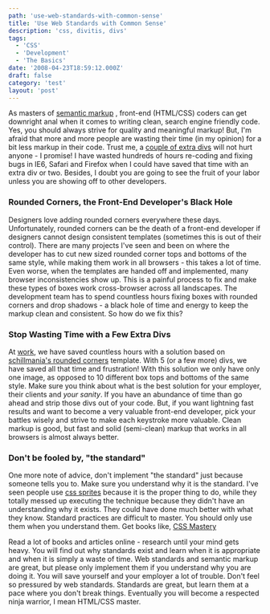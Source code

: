 ```yaml
---
path: 'use-web-standards-with-common-sense'
title: 'Use Web Standards with Common Sense'
description: 'css, divitis, divs'
tags:
  - 'CSS'
  - 'Development'
  - 'The Basics'
date: '2008-04-23T18:59:12.000Z'
draft: false
category: 'test'
layout: 'post'
---
```


As masters of [semantic markup](http://www.digital-web.com/articles/writing_semantic_markup/) , front-end (HTML/CSS) coders can get downright anal when it comes to writing clean, search engine friendly code. Yes, you should always strive for quality and meaningful markup! But, I'm afraid that more and more people are wasting their time (in my opinion) for a bit less markup in their code. Trust me, a [couple of extra divs](http://snook.ca/archives/html_and_css/its_not_divitis/) will not hurt anyone - I promise! I have wasted hundreds of hours re-coding and fixing bugs in IE6, Safari and Firefox when I could have saved that time with an extra div or two. Besides, I doubt you are going to see the fruit of your labor unless you are showing off to other developers.

### Rounded Corners, the Front-End Developer's Black Hole

Designers love adding rounded corners everywhere these days. Unfortunately, rounded corners can be the death of a front-end developer if designers cannot design consistent templates (sometimes this is out of their control). There are many projects I've seen and been on where the developer has to cut new sized rounded corner tops and bottoms of the same style, while making them work in all browsers - this takes a lot of time. Even worse, when the templates are handed off and implemented, many browser inconsistencies show up. This is a painful process to fix and make these types of boxes work cross-browser across all landscapes. The development team has to spend countless hours fixing boxes with rounded corners and drop shadows - a black hole of time and energy to keep the markup clean and consistent. So how do we fix this?

### Stop Wasting Time with a Few Extra Divs

At [work](/rmg-connect-minneapolis), we have saved countless hours with a solution based on [schillmania's rounded corners](http://www.schillmania.com/projects/dialog2/) template. With 5 (or a few more) divs, we have saved all that time and frustration! With this solution we only have only one image, as opposed to 10 different box tops and bottoms of the same style. Make sure you think about what is the best solution for your employer, their clients and _your sanity_. If you have an abundance of time than go ahead and strip those divs out of your code. But, if you want lightning fast results and want to become a very valuable front-end developer, pick your battles wisely and strive to make each keystroke more valuable. Clean markup is good, but fast and solid (semi-clean) markup that works in all browsers is almost always better.

### Don't be fooled by, "the standard"

One more note of advice, don't implement "the standard" just because someone tells you to. Make sure you understand why it is the standard. I've seen people use [css sprites](http://alistapart.com/articles/sprites) because it is the proper thing to do, while they totally messed up executing the technique because they didn't have an understanding why it exists. They could have done much better with what they know. Standard practices are difficult to master. You should only use them when you understand them. Get books like, [CSS Mastery](http://www.amazon.com/gp/product/1590596145?ie=UTF8&tag=httpmarcgrabc-20&linkCode=as2&camp=1789&creative=9325&creativeASIN=1590596145)

Read a lot of books and articles online - research until your mind gets heavy. You will find out why standards exist and learn when it is appropriate and when it is simply a waste of time. Web standards and semantic markup are great, but please only implement them if you understand why you are doing it. You will save yourself and your employer a lot of trouble. Don't feel so pressured by web standards. Standards are great, but learn them at a pace where you don't break things. Eventually you will become a respected ninja warrior, I mean HTML/CSS master.
